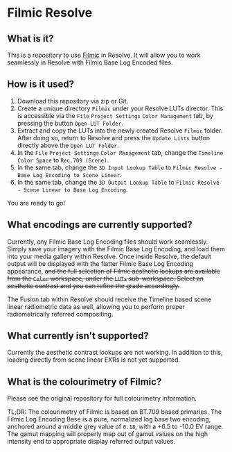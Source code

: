 # Filmic Resolve
## What is it?
This is a repository to use [Filmic](https://github.com/sobotka/filmic-blender) in Resolve. It will allow you to
work seamlessly in Resolve with Filmic Base Log Encoded files.
## How is it used?
1. Download this repository via zip or Git.
2. Create a unique directory `Filmic` under your Resolve LUTs director. This is accessible via
the `File` `Project Settings` `Color Management` tab, by pressing the button `Open LUT Folder`.
3. Extract and copy the LUTs into the newly created Resolve `Filmic` folder. After doing so, return
to Resolve and press the `Update Lists` button directly above the `Open LUT Folder`.
4. In the `File` `Project Settings` `Color Management` tab, change the `Timeline Color Space` to `Rec.709 (Scene)`.
5. In the same tab, change the `3D Input Lookup Table` to `Filmic Resolve - Base Log Encoding to Scene Linear`.
6. In the same tab, change the `3D Output Lookup Table` to `Filmic Resolve - Scene Linear to Base Log Encoding`.

You are ready to go!
## What encodings are currently supported?
Currently, any Filmic Base Log Encoding files should work seamlessly. Simply save your imagery with the Filmic Base Log
Encoding, and load them into your media gallery within Resolve. Once inside Resolve, the default output will be displayed
with the flatter Filmic Base Log Encoding appearance, ~~and the full selection of Filmic aesthetic lookups are available
from the `Color` workspace, under the `LUTs` sub-workspace. Select an aesthetic contrast and you can refine the grade accordingly.~~

The Fusion tab within Resolve should receive the Timeline based scene linear radiometric data as well, allowing you to
perform proper radiometrically referred compositing.

## What currently isn't supported?
Currently the aesthetic contrast lookups are not working. In addition to this, loading directly from scene linear EXRs is not yet supported.

## What is the colourimetry of Filmic?
Please see the original repository for full colourimetry information.

TL;DR: The colourimetry of Filmic is based on BT.709 based primaries. The Filmic Log Encoding Base is a pure, normalized
log base two encoding, anchored around a middle grey value of `0.18`, with a +6.5 to -10.0 EV range. The gamut mapping
will properly map out of gamut values on the high intensity end to appropriate display referred output values.

